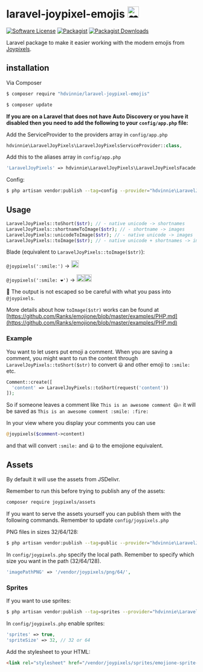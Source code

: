 # laravel-joypixel-emojis <img alt="❤️" width="30" src="https://cdn.jsdelivr.net/emojione/assets/4.0/png/128/2764.png">

[ico-license]: https://img.shields.io/badge/license-MIT-brightgreen.svg?style=flat-square
[![Software License][ico-license]](LICENSE)
[![Packagist](https://img.shields.io/packagist/v/hdvinnie/laravel-joypixel-emojis)](https://packagist.org/packages/hdvinnie/laravel-joypixel-emojis/)
[![Packagist Downloads](https://img.shields.io/packagist/dm/hdvinnie/laravel-joypixel-emojis.svg?label=packagist%20downloads)](https://packagist.org/packages/hdvinnie/laravel-joypixel-emojis)


Laravel package to make it easier working with the modern emojis from [Joypixels](https://joypixels.com/).


## installation
Via Composer

```bash
$ composer require "hdvinnie/laravel-joypixel-emojis"
```
```bash
$ composer update
```

__If you are on a Laravel that does not have Auto Discovery or you have it disabled then you need to add the following to your `config/app.php` file:__

Add the ServiceProvider to the providers array in `config/app.php`

``` php
hdvinnie\LaravelJoyPixels\LaravelJoyPixelsServiceProvider::class,
```

Add this to the aliases array in `config/app.php`

``` php
'LaravelJoyPixels' => hdvinnie\LaravelJoyPixels\LaravelJoyPixelsFacade::class,
```

Config:

``` bash
$ php artisan vendor:publish --tag=config --provider="hdvinnie\LaravelJoyPixels\LaravelJoyPixelsServiceProvider"
```

## Usage

``` php
LaravelJoyPixels::toShort($str); // - native unicode -> shortnames
LaravelJoyPixels::shortnameToImage($str); // - shortname -> images
LaravelJoyPixels::unicodeToImage($str); // - native unicode -> images
LaravelJoyPixels::toImage($str); // - native unicode + shortnames -> images (mixed input)
```

Blade (equivalent to `LaravelJoyPixels::toImage($str)`):

`@joypixels(':smile:')` -> <img alt="😀" width="20" src="https://cdn.jsdelivr.net/emojione/assets/4.0/png/64/1f600.png">

`@joypixels(':smile: ❤️')` -> <img alt="😀" width="20" src="https://cdn.jsdelivr.net/emojione/assets/4.0/png/128/1f600.png"><img alt="❤️" width="20" src="https://cdn.jsdelivr.net/emojione/assets/4.0/png/128/2764.png">

🚨 The output is not escaped so be careful with what you pass into `@joypixels`.

More details about how `toImage($str)` works can be found at [https://github.com/Ranks/emojione/blob/master/examples/PHP.md](https://github.com/Ranks/emojione/blob/master/examples/PHP.md)

### Example
You want to let users put emoji a comment.
When you are saving a comment, you might want to run the content through `LaravelJoyPixels::toShort($str)` to convert `😄` and other emoji to `:smile:` etc.

```php
Comment::create([
  'content' => LaravelJoyPixels::toShort(request('content'))
]);
```
So if someone leaves a comment like `This is an awesome comment 😄🔥` it will be saved as `This is an awesome comment :smile: :fire:`

In your view where you display your comments you can use

```php
@joypixels($comment->content)
```
and that will convert `:smile:` and `😄` to the emojione equivalent.


## Assets
By default it will use the assets from JSDelivr.

Remember to run this before trying to publish any of the assets:

```bash
composer require joypixels/assets
```

If you want to serve the assets yourself you can publish them with the following commands. Remember to update `config/joypixels.php`

PNG files in sizes 32/64/128:

``` bash
$ php artisan vendor:publish --tag=public --provider="hdvinnie\LaravelJoyPixels\LaravelJoyPixelsServiceProvider"
```

In `config/joypixels.php` specify the local path. Remember to specify which size you want in the path (32/64/128).

```php
'imagePathPNG' => '/vendor/joypixels/png/64/',
```

### Sprites
If you want to use sprites:

``` bash
$ php artisan vendor:publish --tag=sprites --provider="hdvinnie\LaravelJoyPixels\LaravelJoyPixelsServiceProvider"
```

In `config/joypixels.php` enable sprites:

```php
'sprites' => true,
'spriteSize' => 32, // 32 or 64
```

Add the stylesheet to your HTML:

```html
<link rel="stylesheet" href="/vendor/joypixels/sprites/emojione-sprite-{{ config('emojione.spriteSize') }}.min.css"/>
```
